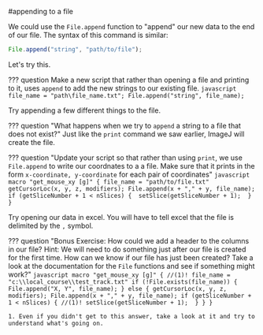 #appending to a file

We could use the `File.append` function to "append" our new data to the end of our file. The syntax of this command is similar:

```javascript
File.append("string", "path/to/file");
```

Let's try this. 

??? question Make a new script that rather than opening a file and printing to it, uses `append` to add the new strings to our existing file. 
    ```javascript
    file_name = "path\file_name.txt";
    File.append("string", file_name);
    ```

Try appending a few different things to the file.

??? question "What happens when we try to `append` a string to a file that does not exist?"
    Just like the `print` command we saw earlier, ImageJ will create the file.

??? question "Update your script so that rather than using `print`, we use `File.append` to write our coordnates to a a file. Make sure that it prints in the form `x-coordinate, y-coordinate` for each pair of coordinates"
    ```javascript
      macro "get_mouse_xy [g]" {
        file_name = "path/to/file.txt"
        getCursorLoc(x, y, z, modifiers);
        File.append(x + "," + y, file_name);
        if (getSliceNumber + 1 < nSlices) { 
            setSlice(getSliceNumber + 1); 
        }
    }
    ```

Try opening our data in excel. You will have to tell excel that the file is delimited by the `,` symbol. 

??? question "Bonus Exercise: How could we add a header to the columns in our file? Hint: We will need to do something just after our file is created for the first time. How can we know if our file has just been created? Take a look at the documentation for the `File` functions and see if something might work?"
    ```javascript
    macro "get_mouse_xy [g]" { //(1)!
        file_name = "c:\\local_course\\test_track.txt"
      	if (!File.exists(file_name)) {
      		File.append("X, Y", file_name);
      	} else {
        getCursorLoc(x, y, z, modifiers);
        File.append(x + "," + y, file_name);
        if (getSliceNumber + 1 < nSlices) { //(1)!
            setSlice(getSliceNumber + 1); 
        }
      }
      }
    ```

    1. Even if you didn't get to this answer, take a look at it and try to understand what's going on.




